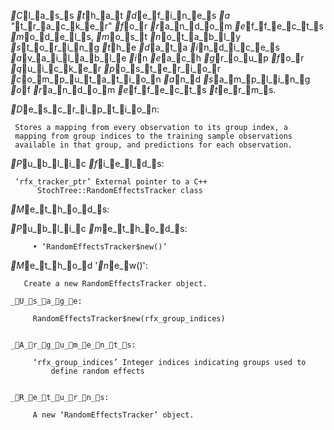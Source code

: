 _C_l_a_s_s _t_h_a_t _d_e_f_i_n_e_s _a "_t_r_a_c_k_e_r" _f_o_r _r_a_n_d_o_m _e_f_f_e_c_t_s _m_o_d_e_l_s, _m_o_s_t _n_o_t_a_b_l_y
_s_t_o_r_i_n_g _t_h_e _d_a_t_a _i_n_d_i_c_e_s _a_v_a_i_l_a_b_l_e _i_n _e_a_c_h _g_r_o_u_p _f_o_r _q_u_i_c_k_e_r _p_o_s_t_e_r_i_o_r
_c_o_m_p_u_t_a_t_i_o_n _a_n_d _s_a_m_p_l_i_n_g _o_f _r_a_n_d_o_m _e_f_f_e_c_t_s _t_e_r_m_s.

_D_e_s_c_r_i_p_t_i_o_n:

     Stores a mapping from every observation to its group index, a
     mapping from group indices to the training sample observations
     available in that group, and predictions for each observation.

_P_u_b_l_i_c _f_i_e_l_d_s:

     ‘rfx_tracker_ptr’ External pointer to a C++
          StochTree::RandomEffectsTracker class

_M_e_t_h_o_d_s:

  _P_u_b_l_i_c _m_e_t_h_o_d_s:

         • ‘RandomEffectsTracker$new()’

  _M_e_t_h_o_d '_n_e_w()':

       Create a new RandomEffectsTracker object.

    _U_s_a_g_e:

         RandomEffectsTracker$new(rfx_group_indices)
         

    _A_r_g_u_m_e_n_t_s:

         ‘rfx_group_indices’ Integer indices indicating groups used to
             define random effects


    _R_e_t_u_r_n_s:

         A new ‘RandomEffectsTracker’ object.


